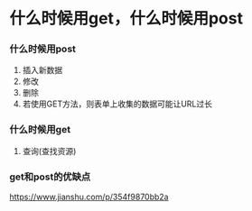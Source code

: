 # 什么时候用get，什么时候用post

### 什么时候用post
1. 插入新数据 
2. 修改
3. 删除
3. 若使用GET方法，则表单上收集的数据可能让URL过长

### 什么时候用get
1. 查询(查找资源)

### get和post的优缺点
<https://www.jianshu.com/p/354f9870bb2a>